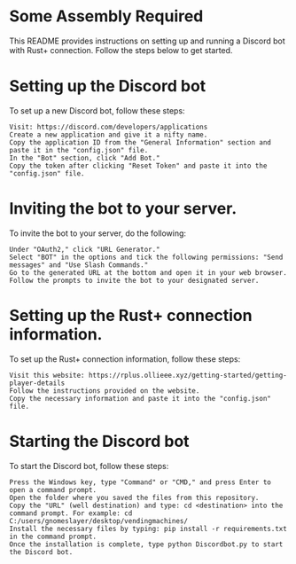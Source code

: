 # Some Assembly Required

This README provides instructions on setting up and running a Discord bot with Rust+ connection. Follow the steps below to get started.

# Setting up the Discord bot

To set up a new Discord bot, follow these steps:

    Visit: https://discord.com/developers/applications
    Create a new application and give it a nifty name.
    Copy the application ID from the "General Information" section and paste it in the "config.json" file.
    In the "Bot" section, click "Add Bot."
    Copy the token after clicking "Reset Token" and paste it into the "config.json" file.

# Inviting the bot to your server.

To invite the bot to your server, do the following:

    Under "OAuth2," click "URL Generator."
    Select "BOT" in the options and tick the following permissions: "Send messages" and "Use Slash Commands."
    Go to the generated URL at the bottom and open it in your web browser.
    Follow the prompts to invite the bot to your designated server.

# Setting up the Rust+ connection information.

To set up the Rust+ connection information, follow these steps:

    Visit this website: https://rplus.ollieee.xyz/getting-started/getting-player-details
    Follow the instructions provided on the website.
    Copy the necessary information and paste it into the "config.json" file.

# Starting the Discord bot

To start the Discord bot, follow these steps:

    Press the Windows key, type "Command" or "CMD," and press Enter to open a command prompt.
    Open the folder where you saved the files from this repository.
    Copy the "URL" (well destination) and type: cd <destination> into the command prompt. For example: cd C:/users/gnomeslayer/desktop/vendingmachines/
    Install the necessary files by typing: pip install -r requirements.txt in the command prompt.
    Once the installation is complete, type python Discordbot.py to start the Discord bot.
